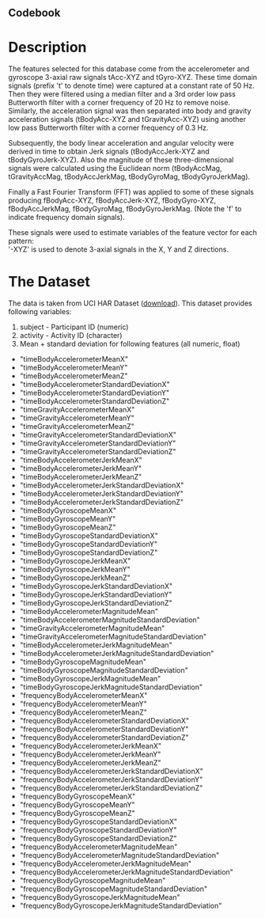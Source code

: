 ## Codebook
# Description
The features selected for this database come from the accelerometer and gyroscope 3-axial raw signals tAcc-XYZ and tGyro-XYZ. These time domain signals (prefix 't' to denote time) were captured at a constant rate of 50 Hz. Then they were filtered using a median filter and a 3rd order low pass Butterworth filter with a corner frequency of 20 Hz to remove noise. Similarly, the acceleration signal was then separated into body and gravity acceleration signals (tBodyAcc-XYZ and tGravityAcc-XYZ) using another low pass Butterworth filter with a corner frequency of 0.3 Hz. 

Subsequently, the body linear acceleration and angular velocity were derived in time to obtain Jerk signals (tBodyAccJerk-XYZ and tBodyGyroJerk-XYZ). Also the magnitude of these three-dimensional signals were calculated using the Euclidean norm (tBodyAccMag, tGravityAccMag, tBodyAccJerkMag, tBodyGyroMag, tBodyGyroJerkMag). 

Finally a Fast Fourier Transform (FFT) was applied to some of these signals producing fBodyAcc-XYZ, fBodyAccJerk-XYZ, fBodyGyro-XYZ, fBodyAccJerkMag, fBodyGyroMag, fBodyGyroJerkMag. (Note the 'f' to indicate frequency domain signals). 

These signals were used to estimate variables of the feature vector for each pattern:  
'-XYZ' is used to denote 3-axial signals in the X, Y and Z directions.

# The Dataset
The data is taken from UCI HAR Dataset ([download](https://d396qusza40orc.cloudfront.net/getdata%2Fprojectfiles%2FUCI%20HAR%20Dataset.zip)). This dataset provides following variables:

1. subject - Participant ID (numeric)
2. activity - Activity ID (character)
3. Mean + standard deviation for following features (all numeric, float)
 * "timeBodyAccelerometerMeanX" 
* "timeBodyAccelerometerMeanY" 
* "timeBodyAccelerometerMeanZ" 
* "timeBodyAccelerometerStandardDeviationX" 
* "timeBodyAccelerometerStandardDeviationY" 
* "timeBodyAccelerometerStandardDeviationZ" 
* "timeGravityAccelerometerMeanX" 
* "timeGravityAccelerometerMeanY" 
* "timeGravityAccelerometerMeanZ" 
* "timeGravityAccelerometerStandardDeviationX" 
* "timeGravityAccelerometerStandardDeviationY" 
* "timeGravityAccelerometerStandardDeviationZ" 
* "timeBodyAccelerometerJerkMeanX" 
* "timeBodyAccelerometerJerkMeanY" 
* "timeBodyAccelerometerJerkMeanZ" 
* "timeBodyAccelerometerJerkStandardDeviationX" 
* "timeBodyAccelerometerJerkStandardDeviationY" 
* "timeBodyAccelerometerJerkStandardDeviationZ" 
* "timeBodyGyroscopeMeanX" 
* "timeBodyGyroscopeMeanY" 
* "timeBodyGyroscopeMeanZ" 
* "timeBodyGyroscopeStandardDeviationX" 
* "timeBodyGyroscopeStandardDeviationY" 
* "timeBodyGyroscopeStandardDeviationZ" 
* "timeBodyGyroscopeJerkMeanX" 
* "timeBodyGyroscopeJerkMeanY" 
* "timeBodyGyroscopeJerkMeanZ" 
* "timeBodyGyroscopeJerkStandardDeviationX" 
* "timeBodyGyroscopeJerkStandardDeviationY" 
* "timeBodyGyroscopeJerkStandardDeviationZ" 
* "timeBodyAccelerometerMagnitudeMean" 
* "timeBodyAccelerometerMagnitudeStandardDeviation" 
* "timeGravityAccelerometerMagnitudeMean" 
* "timeGravityAccelerometerMagnitudeStandardDeviation" 
* "timeBodyAccelerometerJerkMagnitudeMean" 
* "timeBodyAccelerometerJerkMagnitudeStandardDeviation" 
* "timeBodyGyroscopeMagnitudeMean" 
* "timeBodyGyroscopeMagnitudeStandardDeviation" 
* "timeBodyGyroscopeJerkMagnitudeMean" 
* "timeBodyGyroscopeJerkMagnitudeStandardDeviation" 
* "frequencyBodyAccelerometerMeanX" 
* "frequencyBodyAccelerometerMeanY" 
* "frequencyBodyAccelerometerMeanZ" 
* "frequencyBodyAccelerometerStandardDeviationX" 
* "frequencyBodyAccelerometerStandardDeviationY" 
* "frequencyBodyAccelerometerStandardDeviationZ" 
* "frequencyBodyAccelerometerJerkMeanX" 
* "frequencyBodyAccelerometerJerkMeanY" 
* "frequencyBodyAccelerometerJerkMeanZ" 
* "frequencyBodyAccelerometerJerkStandardDeviationX" 
* "frequencyBodyAccelerometerJerkStandardDeviationY" 
* "frequencyBodyAccelerometerJerkStandardDeviationZ" 
* "frequencyBodyGyroscopeMeanX" 
* "frequencyBodyGyroscopeMeanY" 
* "frequencyBodyGyroscopeMeanZ" 
* "frequencyBodyGyroscopeStandardDeviationX" 
* "frequencyBodyGyroscopeStandardDeviationY" 
* "frequencyBodyGyroscopeStandardDeviationZ" 
* "frequencyBodyAccelerometerMagnitudeMean" 
* "frequencyBodyAccelerometerMagnitudeStandardDeviation" 
* "frequencyBodyAccelerometerJerkMagnitudeMean" 
* "frequencyBodyAccelerometerJerkMagnitudeStandardDeviation" 
* "frequencyBodyGyroscopeMagnitudeMean" 
* "frequencyBodyGyroscopeMagnitudeStandardDeviation" 
* "frequencyBodyGyroscopeJerkMagnitudeMean" 
* "frequencyBodyGyroscopeJerkMagnitudeStandardDeviation"


